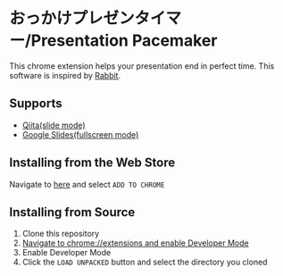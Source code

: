 # おっかけプレゼンタイマー/Presentation Pacemaker

This chrome extension helps your presentation end in perfect time.
This software is inspired by [Rabbit](https://github.com/rabbit-shocker/rabbit).

## Supports
- [Qiita(slide mode)](https://qiita.com/Qiita/items/4ff5873776992f0511d6)
- [Google Slides(fullscreen mode)](https://www.google.com/intl/en_US/slides/about/)

## Installing from the Web Store
Navigate to [here](https://chrome.google.com/webstore/detail/presentation-pacemaker/aeejfbfmmahlmbgllbdobndmjhkgkgpb) and select `ADD TO CHROME`

## Installing from Source
1. Clone this repository
2. [Navigate to chrome://extensions and enable Developer Mode](https://developer.chrome.com/extensions/getstarted)
3. Enable Developer Mode
4. Click the `LOAD UNPACKED` button and select the directory you cloned

